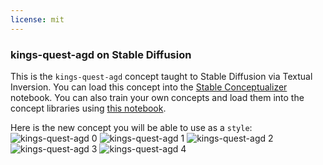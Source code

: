 ```yaml
---
license: mit
---
```

### kings-quest-agd on Stable Diffusion
This is the `kings-quest-agd` concept taught to Stable Diffusion via Textual Inversion. You can load this concept into the [Stable Conceptualizer](https://colab.research.google.com/github/huggingface/notebooks/blob/main/diffusers/stable_conceptualizer_inference.ipynb) notebook. You can also train your own concepts and load them into the concept libraries using [this notebook](https://colab.research.google.com/github/huggingface/notebooks/blob/main/diffusers/sd_textual_inversion_training.ipynb).

Here is the new concept you will be able to use as a `style`:
![kings-quest-agd 0](https://huggingface.co/sd-concepts-library/kings-quest-agd/resolve/main/concept_images/2.jpeg)
![kings-quest-agd 1](https://huggingface.co/sd-concepts-library/kings-quest-agd/resolve/main/concept_images/3.jpeg)
![kings-quest-agd 2](https://huggingface.co/sd-concepts-library/kings-quest-agd/resolve/main/concept_images/1.jpeg)
![kings-quest-agd 3](https://huggingface.co/sd-concepts-library/kings-quest-agd/resolve/main/concept_images/4.jpeg)
![kings-quest-agd 4](https://huggingface.co/sd-concepts-library/kings-quest-agd/resolve/main/concept_images/0.jpeg)

